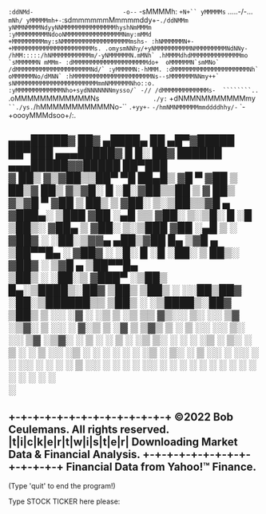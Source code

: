 
  `:ddNMd-                         -o--`
 -sMMMMh:                          `+N+``
 yMMMMMs`     .....-/-...           `mNh/
 yMMMMMmh+-`:sdmmmmmmMmmmmddy+-``./ddNMMm
 yNMMNMMMMNdyyNNMMMMMMMMMMMMMMMhyshNmMMMm
 :yMMMMMMMMMNdooNMMMMMMMMMMMMMMMMNmy:mMMd
  +MMMMMMMMMmy:sNMMMMMMMMMMMMMMMMMMMmshs-
  :hNMMMMMMN+-+MMMMMMMMMMMMMMMMMMMMMMMs.
 .omysmNNhy/+yNMMMMMMMMMMNMMMMMMMMMNdNNy-
 /hMM:::::/hNMMMMMMMMMMMm/-yNMMMMMMN.mMNh`
.hMMMMdhdMMMMMMMMMMMMMMmo  `sMMMMMMN mMMm-
:dMMMMMMMMMMMMMMMMMMMMMdo+  oMMMMMMN`smMNo`
/dMMMMMMMMMMMMMMMMMMMMMNd/` :yMMMMMN:-hMMM.
:dMMMMMMMMMMMMMMMMMMMMMNh`  oMMMMMMNo/dMNN`
:hMMMMMMMMMMMMMMMMMMMMMMNs--sMMMMMMMNNmy++`
 sNMMMMMMMMMMMMMMMMMMMMMMMmmNMMMMMMNho::o.
 :yMMMMMMMMMMMMMNho+sydNNNNNNNmysso/` -//
  /dMMMMMMMMMMMMMs-  ````````..``
   .oMMMMMMMMMMMMNs`               ./y:`
     +dNMMNMMMMMMMmy`          ``./ys.
      `/hMMMMMMMMMMMNo-``    `.+yy+-`
        `-/hmNMNMMMMMMmmddddhhy/-`
            `-+oooyMMMdsoo+/:.


▄▄▄█████▓ ██▓ ▄████▄   ██ ▄█▀▓█████  ██▀███  ▄▄▄█████▓ █     █░ ██▓  ██████ ▄▄▄█████▓▓█████  ██▀███  
▓  ██▒ ▓▒▓██▒▒██▀ ▀█   ██▄█▒ ▓█   ▀ ▓██ ▒ ██▒▓  ██▒ ▓▒▓█░ █ ░█░▓██▒▒██    ▒ ▓  ██▒ ▓▒▓█   ▀ ▓██ ▒ ██▒
▒ ▓██░ ▒░▒██▒▒▓█    ▄ ▓███▄░ ▒███   ▓██ ░▄█ ▒▒ ▓██░ ▒░▒█░ █ ░█ ▒██▒░ ▓██▄   ▒ ▓██░ ▒░▒███   ▓██ ░▄█ ▒
░ ▓██▓ ░ ░██░▒▓▓▄ ▄██▒▓██ █▄ ▒▓█  ▄ ▒██▀▀█▄  ░ ▓██▓ ░ ░█░ █ ░█ ░██░  ▒   ██▒░ ▓██▓ ░ ▒▓█  ▄ ▒██▀▀█▄  
  ▒██▒ ░ ░██░▒ ▓███▀ ░▒██▒ █▄░▒████▒░██▓ ▒██▒  ▒██▒ ░ ░░██▒██▓ ░██░▒██████▒▒  ▒██▒ ░ ░▒████▒░██▓ ▒██▒
  ▒ ░░   ░▓  ░ ░▒ ▒  ░▒ ▒▒ ▓▒░░ ▒░ ░░ ▒▓ ░▒▓░  ▒ ░░   ░ ▓░▒ ▒  ░▓  ▒ ▒▓▒ ▒ ░  ▒ ░░   ░░ ▒░ ░░ ▒▓ ░▒▓░
    ░     ▒ ░  ░  ▒   ░ ░▒ ▒░ ░ ░  ░  ░▒ ░ ▒░    ░      ▒ ░ ░   ▒ ░░ ░▒  ░ ░    ░     ░ ░  ░  ░▒ ░ ▒░
  ░       ▒ ░░        ░ ░░ ░    ░     ░░   ░   ░        ░   ░   ▒ ░░  ░  ░    ░         ░     ░░   ░ 
          ░  ░ ░      ░  ░      ░  ░   ░                  ░     ░        ░              ░  ░   ░     
             ░                                                                                       
--------------------------------------------------------------------------------
 +-+-+-+-+-+-+-+-+-+-+-+-+-+  ©2022 Bob Ceulemans. All rights reserved.
 |t|i|c|k|e|r|t|w|i|s|t|e|r|  Downloading Market Data & Financial Analysis.
 +-+-+-+-+-+-+-+-+-+-+-+-+-+  Financial Data from Yahoo!™ Finance.
--------------------------------------------------------------------------------

 (Type 'quit' to end the program!)

 Type STOCK TICKER here please: 

